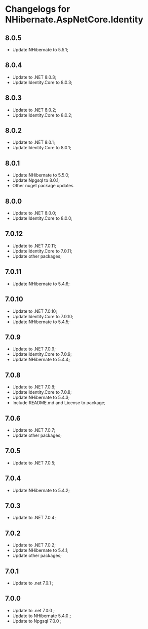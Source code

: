 # Changelogs for NHibernate.AspNetCore.Identity

## 8.0.5

- Update NHibernate to 5.5.1;

## 8.0.4

- Update to .NET 8.0.3;
- Update Identity.Core to 8.0.3;

## 8.0.3

- Update to .NET 8.0.2;
- Update Identity.Core to 8.0.2;

## 8.0.2
- Update to .NET 8.0.1;
- Update Identity.Core to 8.0.1;

## 8.0.1

- Update NHibernate to 5.5.0;
- Update Npgsql to 8.0.1;
- Other nuget package updates.

## 8.0.0

- Update to .NET 8.0.0;
- Update Identity.Core to 8.0.0;

## 7.0.12

- Update to .NET 7.0.11;
- Update Identity.Core to 7.0.11;
- Update other packages;

## 7.0.11

- Update NHibernate to 5.4.6;

## 7.0.10

- Update to .NET 7.0.10;
- Update Identity.Core to 7.0.10;
- Update NHibernate to 5.4.5;

## 7.0.9

- Update to .NET 7.0.9;
- Update Identity.Core to 7.0.9;
- Update NHibernate to 5.4.4;

## 7.0.8

- Update to .NET 7.0.8;
- Update Identity.Core to 7.0.8;
- Update NHibernate to 5.4.3;
- Include README.md and License to package;

## 7.0.6

- Update to .NET 7.0.7;
- Update other packages;

## 7.0.5

- Update to .NET 7.0.5;

## 7.0.4

- Update NHibernate to 5.4.2;

## 7.0.3

- Update to .NET 7.0.4;

## 7.0.2

- Update to .NET 7.0.2;
- Update NHibernate to 5.4.1;
- Update other packages;

## 7.0.1

- Update to .net 7.0.1 ;

## 7.0.0

- Update to .net 7.0.0 ;
- Update to NHibernate 5.4.0 ;
- Update to Npgsql 7.0.0 ;
